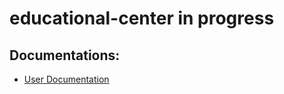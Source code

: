 # educational-center in progress

## Documentations: 
- [User Documentation]("https://github.com/abdiraximov97/educational-center/blob/main/docs/user.md")